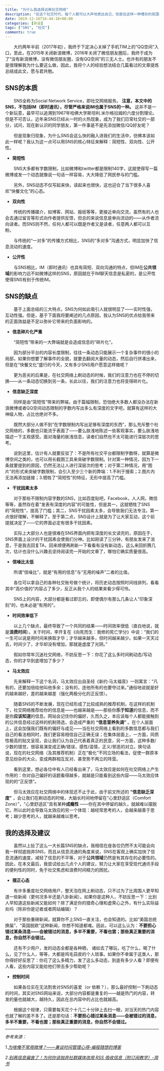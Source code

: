 ```yaml
---
title: "为什么我选择远离社交网络"
description: "在这个社交时代，每个人都可以大声地表达自己，但是在这样一种嘈杂的氛围中，又显得每个人的声音都很渺小。"
date: 2019-12-16T16:44:18+08:00
categories: [杂谈]
tags: ["SNS", "社交"]
comments: true
---
```

&emsp;&emsp;大约两年半前（2017年初），我终于下定决心关掉了手机TIM上的“QQ空间”入口，至此，在2015年关闭新浪微博，2016年关闭了微信朋友圈后，我终于成为了“没有新浪微博，没有微信朋友圈，没有QQ空间”的三无人士。也许有的朋友不是很理解我为什么要这么做，因此，我将个人的经验想法结合几篇看过的文章提炼总结成此文，愿与君共勉。
<!--more-->
## SNS的本质
&emsp;&emsp;SNS全称为Social Network Service，即社交网络服务。 **注意，本文中的SNS，不包括IM（即时通讯），尽管严格来说IM也属于SNS的一种。** 这并不是一个新玩意，最早可以追溯到1967年哈佛大学斯坦利.米尔格拉姆的六度分割理论。但是不可否认，近年来SNS已经从一时的火热现象，成为了我们日常社交的一部分，试问，现在新认识的同学朋友，第一件事是不是先添加微信/QQ好友呢？

&emsp;&emsp;但是现象归现象，为什么SNS会这么快的融入进我们的生活中，彷佛本该如此一样呢？我认为这一点可以用SNS的核心特征来解释：简短性、双向性、公开性。

* **简短性**

&emsp;&emsp;SNS大多都有字数限制，比如微博和twitter都是限制140字，这就使得写一篇微博或发一个动态就像说一句话一样容易，大大降低了网民参与的门槛。

&emsp;&emsp;另外，SNS动态不仅写起来快，读起来也很快，这也迎合了当下很多人喜欢“快餐文化”的心态。

* **双向性**

&emsp;&emsp;传统的传播媒介，如博客、网站、报纸等等，更接近单向交流，虽然有的人也会去通过留言等形式向作者提供反馈，但总的来说信息是单向流动的——从作者流向读者。而SNS则不然，任何人都可以既是作者又是读者，任意两人都可以互粉。

&emsp;&emsp;与传统的“一对多”的传播方式相比，SNS的“多对多”沟通方式，明显加快了信息流动的速度。

* **公开性**

&emsp;&emsp;与SNS相比，IM（即时通讯）也具有简短、双向沟通的特点，但IM在**公共领域**的影响力远不如微博这样的SNS，原因就在于IM聊天信息是私密的，是公开性使得SNS有别于传统IM。

## SNS的缺点
&emsp;&emsp;基于上面总结的三大特点，SNS为何如此吸引人就很明显了——实时性强，互动性强。但是，基于下面我将要阐述的几点原因，我认为SNS的优点给我带来的正面效益是不足以弥补它带来的负面影响的。

* **信息碎片化严重**

&emsp;&emsp;“简短性”带来的一大弊端就是会造成信息的“碎片化”。

&emsp;&emsp;因为部分平台的内容长度限制，往往一条动态只能展示一个复杂事件的很小的局部，如果你想要了解事件的全貌，就要去翻阅大量的动态，然后自行拼凑出来，但是在“快餐文化”盛行的今天，又有多少SNS用户愿意这样做呢？

&emsp;&emsp;更为恶劣的后果是，在社交网络上刷动态的时候，我们的注意力也在不停的切换——从一条动态切换到另一条，长此以往，我们的注意力也将变得碎片化。

* **信息缺乏深度**

&emsp;&emsp;同样是由“简短性”带来的弊端，由于篇幅限制，恐怕绝大多数人都没办法在新浪微博或者QQ空间动态限制的字数内写出多么有深度的文字吧，就算有这样的大神级人物，占比也绝对不多。

&emsp;&emsp;既然大部分人做不到“在字数限制内写出足够有深度的东西”，那么充斥整个社交网络的，多数也只能流于表面了——要么肤浅地陈述一些客观事实，要么肤浅地描述一下主观感受。面对海量的肤浅信息，读者们自然也不太可能进行深层次的思考。

&emsp;&emsp;说到这里，估计有人就要反驳了：不是所有社交平台都限制字数呀，就算是微博空间之类的，也可以用长截图工具来突破字数限制。针对第一种情况，因为下一条就要提到的原因，仍然无法让人进行深层次的思考；对于第二种情况，用“图片”的形式来突破字数限制，会引入至少三个新的弊端：1.不利于搜索；2.图片内无法再添加链接；3.牺牲了“简短性”的特征，无形中提高了门槛。

* **干扰因素太多**

&emsp;&emsp;对于那些不限制内容字数的SNS，比如百度贴吧，Facebook，人人网，微信等等，虽然存在着“发表有深度的内容”的可能性，但是其一，这就牺牲了SNS的“简短性”，提高了门槛；其二，SNS干扰因素太多，会导致我们无法专注。第一点很好理解，不解释了。至于第二点，SNS设计上就是为了让大家互动，这个前提就决定了——它的界面必定有很多干扰因素。

&emsp;&emsp;实际上大部分人也是很难在SNS界面内把有深度的长文读完的，原因在于，SNS界面上设计的干扰因素会使我们分神。比如刚读了三分钟，有朋友发来了消息，于是我去回复TA，回来顺便再刷新一下看看有没有新动态，这么来回折腾几次，估计也没什么兴趣去坚持阅读完一开始的文章了，哪怕它确实质量很高。

* **信噪比太低**

&emsp;&emsp;所谓“信噪比”，就是“有用的信息”与“无用的噪声”二者的比值。

&emsp;&emsp;各位可以拿自己的各种社交账号做个统计，将历史动态按照时间线排列，看看其中“高价值的”内容占了多少，反正从我个人的结果来看少得可怜。

&emsp;&emsp;SNS上的内容，大部分都是看过即忘的，即使偶尔有那么几条让人“印象深刻”的，也未必是“有用的”。

* **时间效率低下**

&emsp;&emsp;以上几个缺点，最终导致了一个共同的结果——时间效率很低（直白地说，就是**浪费时间**）。关于时间，李开复在《向死而生：我修的死亡学分》中说：“我们的一生可以说是用时间来换取才华；才华越来越多，但时间越来越少。如果一天天过去，时间少了，才华却没有增加，那就是虚度了光阴。”

&emsp;&emsp;假如你常年沉迷社交网络，不妨反思一下：你花了这么多时间刷动态/写动态，你的才华到底增加了多少？

* **马太效应**

&emsp;&emsp;先来解释一下这个名词，马太效应出自圣经《新约·马太福音》一则寓言：“凡有的，还要加倍给他叫他多余；没有的，连他所有的也要夺过来。”通俗地说就是好的越来越好，差的越来越差（强化两极分化的正反馈）。

&emsp;&emsp;随着SNS的不断发展，现在已经形成了比较成熟的推荐机制，在这样的机制下，社交网络推荐给你的信息是——也越来越是——那些你**乐于知道**的信息，而不是你**应该知道**的信息。网站会记住你的偏好，久而久之，本应该每个人都能接触到的公共信息经过这样的机制筛选，会造成严重的 **“信息营养失调”** 。在个人层面上，这会加强我们既有的偏好与成见——当在社交网络上看到的多数信息都与我们自己的看法相同时，我们更容易相信自己正确无误；在集体层面上，一方面，同质性极高的贴文呈现，会让我们认为自己代表着真正的民意，另一方面，这种多数/少数的错觉，很容易演变成正确/错误，感性/滥情，正义/邪恶的对立。换句话说，现在的社交网络（及其推荐机制）正在“极化”不同立场的看法，促使一群原本意见纷杂的大众，变成两群相互反对、甚至势不两立的阵营。

&emsp;&emsp;看到这里，想必各位中有人已经看出来了，马太效应是如何在社交网络上产生作用的：你对自己偏好的话题看得越多，就越是只能看到这些内容——马太效应体现的的“正反馈”。

&emsp;&emsp;但马太效应在社交网络中的体现还不止于此，由于前文所述的 **“信息缺乏深度”** ，会让我们在刷动态的时候，大脑长时间地停留在“心里舒适区（Comfort Zone）”，“心里舒适区”具有某种**成瘾性** ——你在其中停留的越久，就越难以摆脱它。所以此时会导致马太效应的另一个体现：越经常思考的人，会越来越善于思考；越少思考的人，就越来越难以思考。

## 我的选择及建议
&emsp;&emsp;虽然以上扯了这么一大长篇SNS的缺点，我相信在座各位仍然不太可能会向我一样彻底抛弃SNS，而且从信息流通的角度来说，SNS在客观上确实加快了信息流通的速度，减轻了信息的不平等，对于**公共领域**仍然是有其存在的必要性的。因此，在本文最后，我尝试给出几点个人的建议，努力让大家在享受现代通讯手段的便利性的同时，免于社交焦虑和浪费时间精力的困扰。

* **摆正心态**

&emsp;&emsp;有许多重度社交网络用户，整天泡在网上刷动态，只不过为了比周围人更早知道一些新闻（更何况多半还是八卦新闻）。如果你是这种人，不妨反思一下：比别人早知道这些新闻又能如何？除了满足你的猎奇心理和虚荣心之外，有什么实际益处吗（除非你是记者或者网站编辑）？

&emsp;&emsp;对于那些重磅新闻，就算你不上SNS一直关注，也会知道的。比如“美国总统换届”、“英国脱欧”这种新闻，你想不知道都难。因此，可以这么认为：**不要担心错过某条消息——会被错过的消息，多半不重要，不看也罢；那些真正重要的消息，你自然不会错过。**

&emsp;&emsp;还有不少用户，发的动态全都是各种晒， 诸如去了哪玩，吃了什么，喝了什么，见了什么人，等等，大都是鸡毛蒜皮的个人琐事。如果你不幸属于这类人，那你得好好反思了：你花了这么多精力，发了这么多动态，到底有多少人看？即便有人看，这些内容又能给他们带去多少帮助呢？

* **控制时间**

&emsp;&emsp;如果各位实在无法割舍对SNS的喜爱（or 依赖？），那么最好控制一下刷动态的时间，其实对SNS网站来说，大部分内容都是重复的——越是热门的内容，转发的量也就越大，越持久，因此在总内容中的占比也就越高。  

&emsp;&emsp;根据这个规律，只需要每天花个十几二十分钟上去扫一眼，对当天的热门内容也就了解的差不多了。还是那句话：**不要担心错过某条消息——会被错过的消息，多半不重要，不看也罢；那些真正重要的消息，你自然不会错过。**

***
*参考来源：*

*1.[为啥俺不常用微博？——兼谈时间管理心得-编程随想的博客](https://program-think.blogspot.com/2012/02/microblog-and-time-management.html)*

*2.[别再信息偏食了！为何你该抛弃社群媒体改用 RSS 吸收信息（附订阅教学）-简书](https://www.jianshu.com/p/c4a697d63202)*